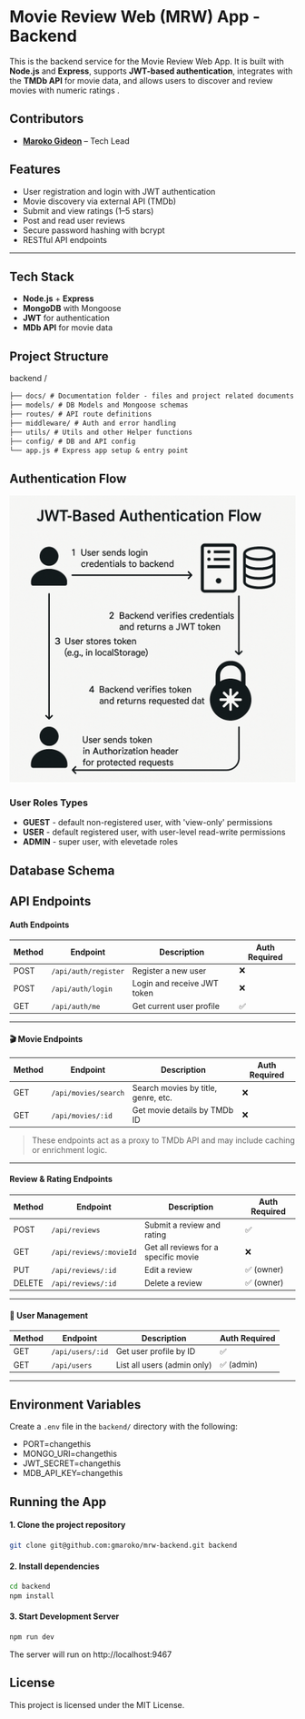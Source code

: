 # Movie Review Web (MRW) App - Backend

This is the backend service for the Movie Review Web App. It is built with **Node.js** and **Express**, supports **JWT-based authentication**, integrates with the **TMDb API** for movie data, and allows users to discover and review movies with numeric ratings .


## Contributors

- **[Maroko Gideon](mailto:gmaroko@usiu.ac.ke)** – Tech Lead



##  Features

-  User registration and login with JWT authentication
-  Movie discovery via external API (TMDb)
-  Submit and view ratings (1–5 stars)
-  Post and read user reviews
-  Secure password hashing with bcrypt
-  RESTful API endpoints

---

## Tech Stack

- **Node.js** + **Express**
- **MongoDB** with Mongoose
- **JWT** for authentication
- **MDb API** for movie data

## Project Structure
backend /

    ├── docs/ # Documentation folder - files and project related documents 
    ├── models/ # DB Models and Mongoose schemas 
    ├── routes/ # API route definitions 
    ├── middleware/ # Auth and error handling 
    ├── utils/ # Utils and other Helper functions 
    ├── config/ # DB and API config 
    └── app.js # Express app setup & entry point

## Authentication Flow
![JWT-based auth flow](docs/jwt.jpeg)

### User Roles Types
- **GUEST** - default non-registered user, with 'view-only' permissions
- **USER** - default registered user, with user-level read-write permissions
- **ADMIN** - super user, with elevetade roles

## Database Schema


## API Endpoints

#### Auth Endpoints

| Method | Endpoint             | Description                  | Auth Required |
|--------|----------------------|------------------------------|---------------|
| POST   | `/api/auth/register` | Register a new user          | ❌            |
| POST   | `/api/auth/login`    | Login and receive JWT token  | ❌            |
| GET    | `/api/auth/me`       | Get current user profile     | ✅            |

---

#### 🎬 Movie Endpoints

| Method | Endpoint              | Description                        | Auth Required |
|--------|-----------------------|------------------------------------|---------------|
| GET    | `/api/movies/search`  | Search movies by title, genre, etc.| ❌            |
| GET    | `/api/movies/:id`     | Get movie details by TMDb ID       | ❌            |

> These endpoints act as a proxy to TMDb API and may include caching or enrichment logic.

---

#### Review & Rating Endpoints

| Method | Endpoint               | Description                          | Auth Required |
|--------|------------------------|--------------------------------------|---------------|
| POST   | `/api/reviews`         | Submit a review and rating           | ✅            |
| GET    | `/api/reviews/:movieId`| Get all reviews for a specific movie | ❌            |
| PUT    | `/api/reviews/:id`     | Edit a review                        | ✅ (owner)    |
| DELETE | `/api/reviews/:id`     | Delete a review                      | ✅ (owner)    |

---

#### 👤 User Management

| Method | Endpoint             | Description                  | Auth Required |
|--------|----------------------|------------------------------|---------------|
| GET    | `/api/users/:id`     | Get user profile by ID       | ✅            |
| GET    | `/api/users`         | List all users (admin only)  | ✅ (admin)    |

---

## Environment Variables

Create a `.env` file in the `backend/` directory with the following:
- PORT=changethis
- MONGO_URI=changethis
- JWT_SECRET=changethis
- MDB_API_KEY=changethis

## Running the App

#### 1. Clone the project repository

```bash
git clone git@github.com:gmaroko/mrw-backend.git backend
```

#### 2. Install dependencies

```bash
cd backend
npm install
```

#### 3. Start Development Server
```bash
npm run dev
```

The server will run on http://localhost:9467


## License
This project is licensed under the MIT License.
